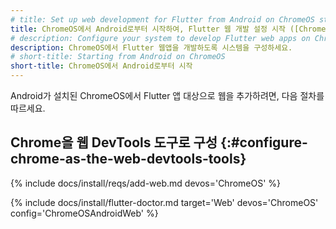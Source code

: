 ```yaml
---
# title: Set up web development for Flutter from Android on ChromeOS start
title: ChromeOS에서 Android로부터 시작하여, Flutter 웹 개발 설정 시작 ([ChromeOS] Android + web)
# description: Configure your system to develop Flutter web apps on ChromeOS.
description: ChromeOS에서 Flutter 웹앱을 개발하도록 시스템을 구성하세요.
# short-title: Starting from Android on ChromeOS
short-title: ChromeOS에서 Android로부터 시작
---
```


Android가 설치된 ChromeOS에서 Flutter 앱 대상으로 웹을 추가하려면, 다음 절차를 따르세요.

## Chrome을 웹 DevTools 도구로 구성 {:#configure-chrome-as-the-web-devtools-tools}

{% include docs/install/reqs/add-web.md devos='ChromeOS' %}

{% include docs/install/flutter-doctor.md target='Web' devos='ChromeOS' config='ChromeOSAndroidWeb' %}
